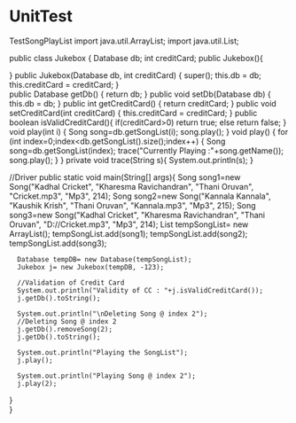 # UnitTest
TestSongPlayList
import java.util.ArrayList;
import java.util.List;

public class Jukebox {
   Database db;
   int creditCard;
   public Jukebox(){
      
   }
   public Jukebox(Database db, int creditCard) {
      super();
      this.db = db;
      this.creditCard = creditCard;
   }   
   public Database getDb() {
      return db;
   }
   public void setDb(Database db) {
      this.db = db;
   }
   public int getCreditCard() {
      return creditCard;
   }
   public void setCreditCard(int creditCard) {
      this.creditCard = creditCard;
   }
   public boolean isValidCreditCard(){
      if(creditCard>0)
         return true;
      else
         return false;
   }
   void play(int i) {
         Song song=db.getSongList(i);
         song.play();
   }
   void play() {
      for (int index=0;index<db.getSongList().size();index++)
      {
         Song song=db.getSongList(index);
         trace("Currently Playing :"+song.getName());
         song.play();
      }
   }
   private void trace(String s){
      System.out.println(s);
   }
   
   
   //Driver
   public static void main(String[] args){
      Song song1=new Song("Kadhal Cricket", "Kharesma Ravichandran", 
            "Thani Oruvan", "Cricket.mp3", "Mp3", 214);
      Song song2=new Song("Kannala Kannala", "Kaushik Krish", 
            "Thani Oruvan", "Kannala.mp3", "Mp3", 215);
      Song song3=new Song("Kadhal Cricket", "Kharesma Ravichandran",
            "Thani Oruvan", "D://Cricket.mp3", "Mp3", 214);
      List<Song> tempSongList= new ArrayList<Song>();
      tempSongList.add(song1);
      tempSongList.add(song2);
      tempSongList.add(song3);
      
      Database tempDB= new Database(tempSongList);
      Jukebox j= new Jukebox(tempDB, -123);
      
      //Validation of Credit Card
      System.out.println("Validity of CC : "+j.isValidCreditCard());
      j.getDb().toString();

      System.out.println("\nDeleting Song @ index 2");
      //Deleting Song @ index 2
      j.getDb().removeSong(2);
      j.getDb().toString();
      
      System.out.println("Playing the SongList");
      j.play();
      
      System.out.println("Playing Song @ index 2");
      j.play(2);
   }   
}
    
    
 
